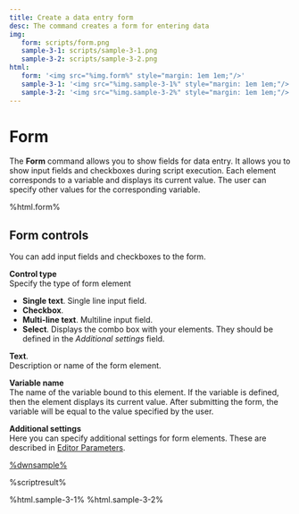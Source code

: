 ```yaml
---
title: Create a data entry form
desc: The command creates a form for entering data
img:
   form: scripts/form.png
   sample-3-1: scripts/sample-3-1.png
   sample-3-2: scripts/sample-3-2.png
html:
   form: '<img src="%img.form%" style="margin: 1em 1em;"/>'
   sample-3-1: '<img src="%img.sample-3-1%" style="margin: 1em 1em;"/>'
   sample-3-2: '<img src="%img.sample-3-2%" style="margin: 1em 1em;"/>'
---
```

# Form

The **Form** command allows you to show fields for data entry. It allows you to show input fields and checkboxes during script execution. Each element corresponds to a variable and displays its current value. The user can specify other values for the corresponding variable.

%html.form%

## Form controls

You can add input fields and checkboxes to the form.

**Control type**  
Specify the type of form element

* **Single text**. Single line input field.
* **Checkbox**.
* **Multi-line text**. Multiline input field.
* **Select**. Displays the combo box with your elements. They should be defined in the *Additional settings* field.

**Text**.  
Description or name of the form element.

**Variable name**  
The name of the variable bound to this element. If the variable is defined, then the element displays its current value. After submitting the form, the variable will be equal to the value specified by the user.

**Additional settings**  
Here you can specify additional settings for form elements. These are described in [Editor Parameters](/docs/editor-parameters.html).

[%dwnsample%](/samples/sample-3.yaml)

%scriptresult%

%html.sample-3-1%
%html.sample-3-2%
